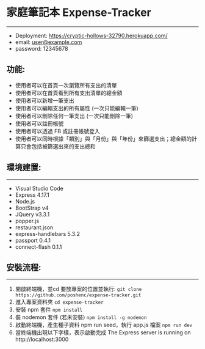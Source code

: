 # 家庭筆記本 Expense-Tracker
---
- Deployment: https://cryptic-hollows-32790.herokuapp.com/
- email: user@example.com
- password: 12345678

## 功能:
- 使用者可以在首頁一次瀏覽所有支出的清單
- 使用者可以在首頁看到所有支出清單的總金額
- 使用者可以新增一筆支出
- 使用者可以編輯支出的所有屬性 (一次只能編輯一筆)
- 使用者可以刪除任何一筆支出 (一次只能刪除一筆)
- 使用者可以註冊帳號
- 使用者可以透過 FB 或註冊帳號登入
- 使用者可以同時根據「類別」與「月份」與「年份」來篩選支出；總金額的計算只會包括被篩選出來的支出總和

## 環境建置:
---
- Visual Studio Code
- Express 4.17.1
- Node.js
- BootStrap v4
- JQuery v3.3.1
- popper.js
- restaurant.json
- express-handlebars 5.3.2
- passport 0.4.1
- connect-flash 0.1.1

## 安裝流程:
---
1. 開啟終端機，並cd 要放專案的位置並執行: `git clone https://github.com/poshenc/expense-tracker.git`
2. 進入專案資料夾 `cd expense-tracker`
3. 安裝 npm 套件 `npm install`
4. 裝 nodemon 套件 (若未安裝) `npm install -g nodemon`
5. 啟動終端機，產生種子資料 npm run seed，執行 app.js 檔案 `npm run dev`
6. 當終端機出現以下字樣，表示啟動完成 The Express server is running on http://localhost:3000